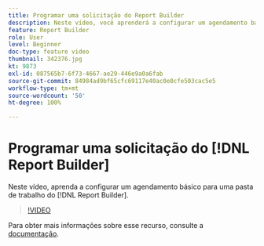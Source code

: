 ```yaml
---
title: Programar uma solicitação do Report Builder
description: Neste vídeo, você aprenderá a configurar um agendamento básico para uma pasta de trabalho do Report Builder.
feature: Report Builder
role: User
level: Beginner
doc-type: feature video
thumbnail: 342376.jpg
kt: 9873
exl-id: 087565b7-6f73-4667-ae29-446e9a0a6fab
source-git-commit: 84984ad9bf65cfc69117e40ac0e0cfe503cac5e5
workflow-type: tm+mt
source-wordcount: '50'
ht-degree: 100%

---
```


# Programar uma solicitação do [!DNL Report Builder]

Neste vídeo, aprenda a configurar um agendamento básico para uma pasta de trabalho do [!DNL Report Builder].

>[!VIDEO](https://video.tv.adobe.com/v/3409139/?quality=12&learn=on&captions=por_br)

Para obter mais informações sobre esse recurso, consulte a [documentação](https://experienceleague.adobe.com/docs/analytics/analyze/report-builder/t-schedule-a-data-request.html?lang=pt-BR).
